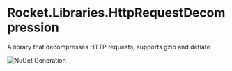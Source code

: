 # Rocket.Libraries.HttpRequestDecompression
A library that decompresses  HTTP requests, supports gzip and deflate

![NuGet Generation](https://github.com/rocket-libs/Rocket.Libraries.HttpRequestDecompression/workflows/NuGet%20Generation/badge.svg)
